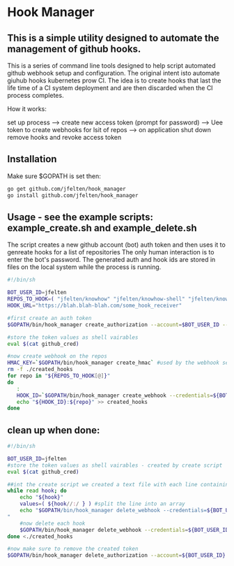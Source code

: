 # Hook Manager

## This is a simple utility designed to automate the management of github hooks. 

This is a series of command line tools designed to help script automated github webhook setup and configuration.  The original intent isto automate giuhub hooks kubernetes prow CI.
The idea is to create hooks that last the life time of a CI system deployment and are then discarded when the CI process completes.

How it works:

set up process --> create new access token (prompt for password) --> Uee token to create webhooks for lsit of repos --> on application shut down remove hooks and revoke access token

## Installation

Make sure $GOPATH is set then:  

```bash
go get github.com/jfelten/hook_manager
go install github.com/jfelten/hook_manager
```

## Usage - see the example scripts: example_create.sh and example_delete.sh

The script creates a new github account (bot) auth token and then uses it to genreate hooks for a list of repositories  The only human interaction is to enter the bot's password.  The generated auth and hook ids are stored in files on the local system while the process is running.

```bash
#!/bin/sh

BOT_USER_ID=jfelten
REPOS_TO_HOOK=( "jfelten/knowhow" "jfelten/knowhow-shell" "jfelten/knowhow-server" "jfelten/knowhow-agent" )
HOOK_URL="https://blah.blah-blah.com/some_hook_receiver"

#first create an auth token
$GOPATH/bin/hook_manager create_authorization --account=$BOT_USER_ID --note="bot hook cred"

#store the token values as shell vairables
eval $(cat github_cred)

#now create webhook on the repos
HMAC_KEY=`$GOPATH/bin/hook_manager create_hmac` #used by the webhook security
rm -f ./created_hooks
for repo in "${REPOS_TO_HOOK[@]}"
do
   : 
   HOOK_ID=`$GOPATH/bin/hook_manager create_webhook --credentials=${BOT_USER_ID}:${GITHUB_AUTH_TOKEN} --url=${HOOK_URL} --repo=${repo}`
   echo "${HOOK_ID}:${repo}" >> created_hooks
done

```

## clean up when done:

```bash
#!/bin/sh

BOT_USER_ID=jfelten
#store the token values as shell vairables - created by create script
eval $(cat github_cred)

##int the create script we created a text file with each line containing <HOOK_ID>:<REPO>
while read hook; do
    echo "${hook}"
    values=( ${hook//:/ } ) #split the line into an array
    echo "$GOPATH/bin/hook_manager delete_webhook --credentials=${BOT_USER_ID}:${GITHUB_AUTH_TOKEN} --hook_id=${values[0]} --repo="${values[1]}"
"
    #now delete each hook
    $GOPATH/bin/hook_manager delete_webhook --credentials=${BOT_USER_ID}:${GITHUB_AUTH_TOKEN} --hook_id=${values[0]} --repo="${values[1]}"
done <./created_hooks

#now make sure to remove the created token
$GOPATH/bin/hook_manager delete_authorization --account=${BOT_USER_ID} --auth_id=${GITHUB_AUTH_ID}

```